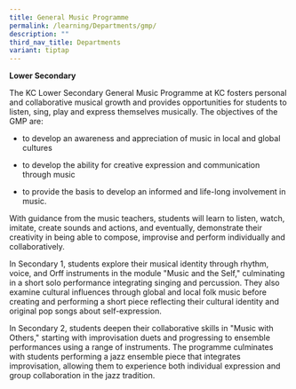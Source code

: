 ```yaml
---
title: General Music Programme
permalink: /learning/Departments/gmp/
description: ""
third_nav_title: Departments
variant: tiptap
---
```

<p><strong>Lower Secondary</strong>
</p>
<p>The KC Lower Secondary General Music Programme at KC fosters personal
and collaborative musical growth and provides opportunities for students
to listen, sing, play and express themselves musically. The objectives
of the GMP are:</p>
<ul data-tight="true" class="tight">
<li>
<p>to develop an awareness and appreciation of music in local and global
cultures</p>
</li>
<li>
<p>to develop the ability for creative expression and communication through
music</p>
</li>
<li>
<p>to provide the basis to develop an informed and life-long involvement
in music.</p>
</li>
</ul>
<p>With guidance from the music teachers, students will learn to listen,
watch, imitate, create sounds and actions, and eventually, demonstrate
their creativity in being able to compose, improvise and perform individually
and collaboratively.</p>
<p>In Secondary 1, students explore their musical identity through rhythm,
voice, and Orff instruments in the module "Music and the Self," culminating
in a short solo performance integrating singing and percussion. They also
examine cultural influences through global and local folk music before
creating and performing a short piece reflecting their cultural identity
and original pop songs about self-expression.&nbsp;</p>
<p>In Secondary 2, students deepen their collaborative skills in "Music with
Others," starting with improvisation duets and progressing to ensemble
performances using a range of instruments. The programme culminates with
students performing a jazz ensemble piece that integrates improvisation,
allowing them to experience both individual expression and group collaboration
in the jazz tradition.</p>
<p>
<br>
</p>